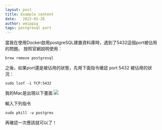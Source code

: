 ```yaml
---
layout: post
title: Example content
date:   2022-02-26 
author: weippig
tags: postgresql port
---
```


當我在使用Docker啟用postgreSQL建置資料庫時，遇到了5432這個port被佔用的問題。
按照官網說明使用：
``` console
brew remove postgresql
```
之後，如果port還是被佔用的狀態，先用下面指令確認 port 5432 被佔用的狀況：
``` console
sudo lsof -i TCP:5432
```
我的Mac是出現以下畫面
![](https://i.imgur.com/3dff5p8.png)

輸入下列指令
``` console
sudo pkill -u postgres
```
再確認一次應該就可以了！
